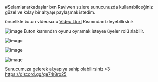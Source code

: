 #Selamlar arkadaşlar ben Raviwen sizlere sunucunuzda kullanabilceğiniz güzel ve kolay bir altyapı paylaşmak istedim.

öncelikle botun videosunu [Video Linki](https://www.youtube.com/watch?v=vAujFPefMoc) Kısmından izleyebilirsiniz

![image](https://user-images.githubusercontent.com/71249068/152863329-0455cd4f-4da6-4e61-b17f-36dcdb0ab9ef.png)
Buton kısmından oyunu oynamak isteyen üyeler rolü alabilir.

![image](https://user-images.githubusercontent.com/71249068/152863286-e863bcb5-e2e3-4b10-ba19-cc9580986f92.png)

![image](https://user-images.githubusercontent.com/71249068/152863302-b2de9541-cb22-404c-846f-491a4fffd513.png)

![image](https://user-images.githubusercontent.com/71249068/152863316-667f9729-a7b2-4a3e-b271-b0cc43fab983.png)

Sunucumuza gelerek altyapıya sahip olabilirsiniz <3 https://discord.gg/qe74r8rx25
